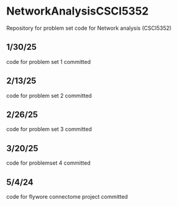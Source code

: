 # NetworkAnalysisCSCI5352
Repository for problem set code for Network analysis (CSCI5352)
## 1/30/25
code for problem set 1 committed

## 2/13/25
code for problem set 2 committed

## 2/26/25
code for problem set 3 committed

## 3/20/25
code for problemset 4 committed 

## 5/4/24
code for flywore connectome project committed 